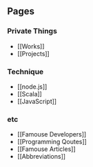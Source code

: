 ## Pages

### Private Things
- [[Works]]
- [[Projects]]

### Technique
- [[node.js]]
- [[Scala]]
- [[JavaScript]]

### etc
- [[Famouse Developers]]
- [[Programming Qoutes]]
- [[Famouse Articles]]
- [[Abbreviations]]

